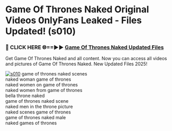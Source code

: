 # Game Of Thrones Naked Original Videos 0nlyFans Leaked - Files Updated! (s010)

<h3>🔴 CLICK HERE 🌐==►► <a href="https://tinyurl.com/yckcrads" rel="nofollow">Game Of Thrones Naked Updated Files</a></h3>

Get Game Of Thrones Naked and all content. Now you can access all videos and pictures of Game Of Thrones Naked. New Updated Files 2025!

[![s010](https://i.imgur.com/hpKpOFt.gif)](https://tinyurl.com/yckcrads)
game of thrones naked scenes<br>
naked woman game of thrones<br>
naked women on game of thrones<br>
naked women from game of thrones<br>
bella throne naked<br>
game of thrones naked scene<br>
naked men in the throne picture<br>
naked scenes game of thrones<br>
game of thrones naked male<br>
naked games of thrones